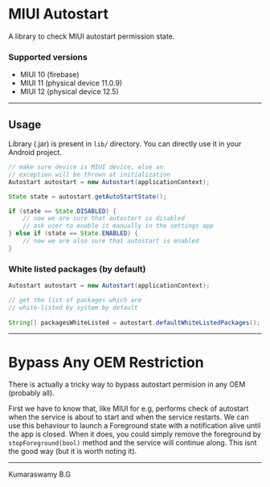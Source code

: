 # MIUI Autostart

A library to check MIUI autostart permission state.

### Supported versions

- MIUI 10 (firebase)
- MIUI 11 (physical device 11.0.9)
- MIUI 12 (physical device 12.5)
<hr>

## Usage

Library (.jar) is present in `lib/` directory.
You can directly use it in your Android project.

```java
// make sure device is MIUI device, else an 
// exception will be thrown at initialization
Autostart autostart = new Autostart(applicationContext);

State state = autostart.getAutoStartState();

if (state == State.DISABLED) {
    // now we are sure that autostart is disabled
    // ask user to enable it manually in the settings app    
} else if (state == State.ENABLED) {
    // now we are also sure that autostart is enabled
}
```

### White listed packages (by default)

```java
Autostart autostart = new Autostart(applicationContext);

// get the list of packages which are 
// white-listed by system by default
        
String[] packagesWhiteListed = autostart.defaultWhiteListedPackages();
```

<hr>

# Bypass Any OEM Restriction

There is actually a tricky way to bypass autostart permision in any OEM (probably all).

First we have to know that, like MIUI for e.g, performs check of autostart when the service is about to start and when the service restarts. We can use this behaviour to launch a Foreground state with a notification alive until the app is closed. When it does, you could simply remove the foreground by `stopForeground(bool)` method and the service will continue along. This isnt the good way (but it is worth noting it).

<hr>

Kumaraswamy B.G
